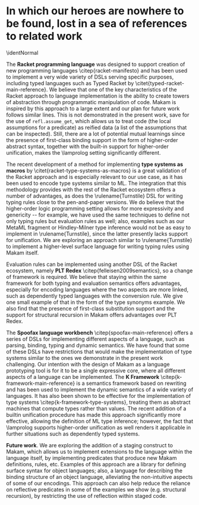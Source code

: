 # In which our heroes are nowhere to be found, lost in a sea of references to related work

\identNormal

<!--
\hero{\bf Higher-order logic programming} Most of the development we present should be easy
to transcribe to other implementations of \lamprolog like Teyjus \citep{teyjus-main-reference}
and ELPI \citep{elpi-main-reference}. Also, existing work in the same area
has considered aspects of the developments we present. Specifically:

- the binding constructions we present like multiple binding, patterns
and contextual terms work in both of these implementations. The
definition of `assumemany` is not supported in Teyjus, as it rests
outside the fragment of hereditary Harrop formulas and breaks the
logical properties of the language \citep{assumemany-issue}; however, the few uses of it that
we make can be inlined instead. Still, we have noticed a few issues
with the type checker of ELPI; especially predicates that make use of
ad-hoc polymorphism like `vmap` and `vopenmany` might not offer the
same type safety as they do in Makam or Teyjus.
- we have made sparing use of the runtime aspect of ad-hoc
polymorphism, which is not supported in ELPI; one such example is the
definition of `structural_recursion` and the `getunif` predicate.
- while standard metalogical predicates like `refl.isunif` are available
under other names in most \lamprolog implementations, others, like `refl.assume_get`
are not directly supported. Still, we believe that they should be possible to add.
- to the best of our knowledge, our use of ad-hoc polymorphism to encode GADTs
is novel in the setting of \lamprolog, as is our definition of generic predicates like
structural recursion
- logical alternatives to various issues that we discuss are available. For example,
the `typeq` predicate could be implemented as first discussed based on tabling \citep{tabling-main-reference}. Also, mode declarations as found in ELPI and Twelf \citep{twelf-main-reference} can be used instead of uses of `refl.isunif`, as done in
our use of `typedef`. These features are not supported at present in Makam and are left for future work.
- existing work that has considered the problem of ML type generalization
in the \lamprolog setting can be found in \citet{typgen-lamprolog-1} and \citet{typgen-lamprolog-2}.
- we make heavy use of polymorphic datatypes such as `list` and `bindmany`, which we believe is
essential for achieving the conciseness that the use case of rapid prototyping demands. These are not supported in higher-order logic programming systems
based on LF \citep{lf-main-reference} such as Twelf \citep{twelf-main-reference} and Beluga \citep{beluga-main-reference}, because they break the
adequacy of encodings in that case. Specializing such datatypes to their uses should be enough to
transcribe our examples that do not make use of meta-logical reflective predicates.
-->

The **Racket programming language** was designed to support creation of new programming languages
\citep{racket-manifesto} and has been used to implement a very wide variety of DSLs serving specific
purposes, including typed languages such as Typed Racket by \citet{typed-racket-main-reference}. We
believe that one of the key characteristics of the Racket approach to language implementation is the
ability to create towers of abstraction through programmatic manipulation of code.  Makam is
inspired by this approach to a large extent and our plan for future work follows similar lines.
This is not demonstrated in the present work, save for the use of
`refl.assume_get`, which allows us to treat code (the local assumptions for a predicate) as reified
data (a list of the assumptions that can be inspected). Still, there are a lot of potential mutual
learnings since the presence of first-class binding support in the form of higher-order abstract
syntax, together with the built-in support for higher-order unification, makes the \lamprolog
setting significantly different.

The recent development of a method for implementing **type systems as macros** by
\citet{racket-type-systems-as-macros} is a great validation of the Racket approach and is especially
relevant to our use case, as it has been used to encode type systems similar to ML. The integration
that this methodology provides with the rest of the Racket ecosystem offers a number of advantages,
as does the \rulename{Turnstile} DSL for writing typing rules close to the pen-and-paper
versions. We do believe that the higher-order logic programming setting allows for more expressivity
and genericity -- for example, we have used the same techniques to define not only typing rules but
evaluation rules as well; also, examples such as our
MetaML fragment or Hindley-Milner type inference would not be as easy to implement in
\rulename{Turnstile}, since the latter presently lacks support for unification. We are exploring an approach
similar to \rulename{Turnstile} to implement a higher-level surface language for writing typing
rules using Makam itself.

Evaluation rules can be implemented using another DSL of the Racket ecosystem, namely **PLT Redex**
\citep{felleisen2009semantics}, so a change of framework is required. We believe that staying within
the same framework for both typing and evaluation semantics offers advantages, especially for
encoding languages where the two aspects are more linked, such as dependently typed languages with
the conversion rule. We give one small example of that in the form of the type synonyms example. We
also find that the presence of first-class substitution support and the support for structural
recursion in Makam offers advantages over PLT Redex.

The **Spoofax language workbench** \citep{spoofax-main-reference} offers a series of DSLs for
implementing different aspects of a language, such as parsing, binding, typing and dynamic
semantics. We have found that some of these DSLs have restrictions that would make the
implementation of type systems similar to the ones we demonstrate in the present work
challenging. Our intention with the design of Makam as a language prototyping tool is for it to be a
single expressive core, where all different aspects of a language can be implemented. The **K
Framework** \citep{k-framework-main-reference} is a semantics framework based on rewriting and has
been used to implement the dynamic semantics of a wide variety of languages.  It has also been shown
to be effective for the implementation of type systems \citep{k-framework-type-systems}, treating
them as abstract machines that compute types rather than values. The recent addition of a builtin
unification procedure has made this approach significantly more effective, allowing the definition
of ML type inference; however, the fact that \lamprolog supports higher-order unification as well
renders it applicable in further situations such as dependently typed systems.

**Future work**. We are exploring the addition of a staging construct to Makam, which allows us to
implement extensions to the language within the language itself, by implementing predicates that
produce new Makam definitions, rules, etc. Examples of this approach are a library for
defining surface syntax for object languages; also, a language for describing the binding
structure of an object language, alleviating the non-intuitive aspects of some of our
encodings. This approach can also help reduce the reliance on reflective predicates in some of the
examples we show (e.g. structural recursion), by restricting the use of reflection within staged
code.
